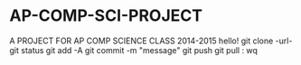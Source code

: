 # AP-COMP-SCI-PROJECT
A PROJECT FOR AP COMP SCIENCE CLASS 2014-2015
hello!
git clone -url-
git status
git add -A
git commit -m "message"
git push
git pull
: wq
